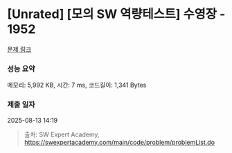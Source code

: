 # [Unrated] [모의 SW 역량테스트] 수영장 - 1952 

[문제 링크](https://swexpertacademy.com/main/code/problem/problemDetail.do?contestProbId=AV5PpFQaAQMDFAUq) 

### 성능 요약

메모리: 5,992 KB, 시간: 7 ms, 코드길이: 1,341 Bytes

### 제출 일자

2025-08-13 14:19



> 출처: SW Expert Academy, https://swexpertacademy.com/main/code/problem/problemList.do